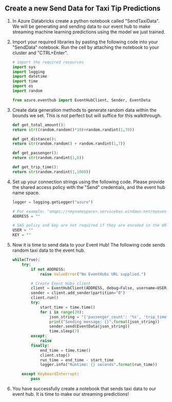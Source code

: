 ## Create a new Send Data for Taxi Tip Predictions

1. In Azure Databricks create a python notebook called "SendTaxiData". We will be generating and sending data to our event hub to make streaming machine learning predictions using the model we just trained.  

1. Import your required libraries by pasting the following code into your "SendData" notebook. Run the cell by attaching the notebook to your cluster and "CTRL+Enter". 
    ```python
    # import the required resources
    import sys
    import logging
    import datetime
    import time
    import os
    import random

    from azure.eventhub import EventHubClient, Sender, EventData
    ```

1. Create data generation methods to generate random data within the bounds we set. This is not perfect but will suffice for this walkthrough. 
    ```python
    def get_total_amount():
    return str((random.random()*10)+random.randint(1,70))

    def get_distance():
    return str(random.random() + random.randint(1,7))

    def get_passenger():
    return str(random.randint(1,6))

    def get_trip_time():
    return str(random.randint(1,1000))
    ```

1. Set up your connection strings using the following code. Please provide the shared access policy with the "Send" credentials, and the event hub name space.       
    ```python
    logger = logging.getLogger("azure")

    # For example: "amqps://<mynamespace>.servicebus.windows.net/myeventhub"
    ADDRESS = ""

    # SAS policy and key are not required if they are encoded in the URL
    USER = ""
    KEY = ""
    ```

1. Now it is time to send data to your Event Hub! The following code sends random taxi data to the event hub.  
    ```python 
    while(True):
        try:
            if not ADDRESS:
                raise ValueError("No EventHubs URL supplied.")

            # Create Event Hubs client
            client = EventHubClient(ADDRESS, debug=False, username=USER, password=KEY)
            sender = client.add_sender(partition="0")
            client.run()
            try:
                start_time = time.time()
                for i in range(20):
                    json_string = "{'passenger_count': '%s', 'trip_time_in_secs': '%s', 'trip_distance': '%s', 'total_amount': '%s'}" % (get_passenger(), get_trip_time(), get_distance(), get_total_amount()  ) 
                    print("Sending message: {}".format(json_string))
                    sender.send(EventData(json_string))
                    time.sleep(7)
            except:
                raise
            finally:
                end_time = time.time()
                client.stop()
                run_time = end_time - start_time
                logger.info("Runtime: {} seconds".format(run_time))

        except KeyboardInterrupt:
            pass
    ```

1. You have successfully create a notebook that sends taxi data to our event hub. It is time to make our streaming predictions!